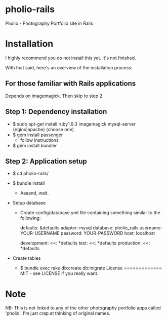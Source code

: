 pholio-rails
============

Pholio - Photography Portfolio site in Rails

Installation
============
I highly recommend you do not install this yet. It's not finished.

With that said, here's an overview of the installation process:

For those familiar with Rails applications
------------
Depends on imagemagick. Then skip to step 2.

Step 1: Dependency installation
------------
* $ sudo apt-get install ruby1.9.3 imagemagick mysql-server {nginx|apache} (choose one)
* $ gem install passenger
  * follow instructions
* $ gem install bundler

Step 2: Application setup
------------
* $ cd pholio-rails/
* $ bundle install
  * Aaaand, wait.
* Setup database
  * Create config/database.yml file containing something similar to the following:

    defaults: &defaults
      adapter: mysql
      database: pholio_rails
      username: YOUR-USERNAME
      password: YOUR-PASSWORD
      host: localhost

    development:
      <<: *defaults
    test:
      <<: *defaults
    production:
      <<: *defaults

* Create tables
  * $ bundle exec rake db:create db:migrate
License
=============
MIT - see LICENSE if you really want.

Note
=============

NB: This is not linked to any of the other photography portfolio apps called
'pholio'. I'm just crap at thinking of original names.
